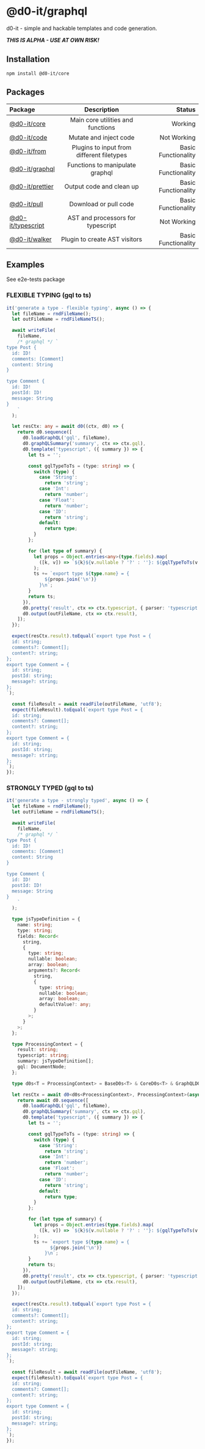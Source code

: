 # @d0-it/graphql

d0-it - simple and hackable templates and code generation.

**_THIS IS ALPHA - USE AT OWN RISK!_**

## Installation

`npm install @d0-it/core`

## Packages

| Package                                            |                Description                |              Status |
| :------------------------------------------------- | :---------------------------------------: | ------------------: |
| [@d0-it/core](packages/core/README.md)             |     Main core utilities and functions     |             Working |
| [@d0-it/code](packages/code/README.md)             |          Mutate and inject code           |         Not Working |
| [@d0-it/from](packages/from/README.md)             | Plugins to input from different filetypes | Basic Functionality |
| [@d0-it/graphql](packages/graphql/README.md)       |      Functions to manipulate graphql      | Basic Functionality |
| [@d0-it/prettier](packages/prettier/README.md)     |         Output code and clean up          | Basic Functionality |
| [@d0-it/pull](packages/pull/README.md)             |           Download or pull code           | Basic Functionality |
| [@d0-it/typescript](packages/typescript/README.md) |     AST and processors for typescript     |         Not Working |
| [@d0-it/walker](packages/walker/README.md)         |       Plugin to create AST visitors       | Basic Functionality |

## Examples

See e2e-tests package

### FLEXIBLE TYPING (gql to ts)

```typescript
it('generate a type - flexible typing', async () => {
  let fileName = rndFileName();
  let outFileName = rndFileNameTS();

  await writeFile(
    fileName,
    /* graphql */ `
type Post {
  id: ID!
  comments: [Comment]
  content: String
}

type Comment {
  id: ID!
  postId: ID!
  message: String
}
    `
  );

  let resCtx: any = await d0((ctx, d0) => {
    return d0.sequence([
      d0.loadGraphQL('gql', fileName),
      d0.graphQLSummary('summary', ctx => ctx.gql),
      d0.template('typescript', ({ summary }) => {
        let ts = '';

        const gqlTypeToTs = (type: string) => {
          switch (type) {
            case 'String':
              return 'string';
            case 'Int':
              return 'number';
            case 'Float':
              return 'number';
            case 'ID':
              return 'string';
            default:
              return type;
          }
        };

        for (let type of summary) {
          let props = Object.entries<any>(type.fields).map(
            ([k, v]) => `${k}${v.nullable ? '?' : ''}: ${gqlTypeToTs(v.type)}${v.array ? '[]' : ''};`
          );
          ts += `export type ${type.name} = {
              ${props.join('\n')}
            }\n`;
        }
        return ts;
      }),
      d0.pretty('result', ctx => ctx.typescript, { parser: 'typescript', filepath: '1.ts' }),
      d0.output(outFileName, ctx => ctx.result),
    ]);
  });

  expect(resCtx.result).toEqual(`export type Post = {
  id: string;
  comments?: Comment[];
  content?: string;
};
export type Comment = {
  id: string;
  postId: string;
  message?: string;
};
`);

  const fileResult = await readFile(outFileName, 'utf8');
  expect(fileResult).toEqual(`export type Post = {
  id: string;
  comments?: Comment[];
  content?: string;
};
export type Comment = {
  id: string;
  postId: string;
  message?: string;
};
`);
});
```

### STRONGLY TYPED (gql to ts)

```typescript
it('generate a type - strongly typed', async () => {
  let fileName = rndFileName();
  let outFileName = rndFileNameTS();

  await writeFile(
    fileName,
    /* graphql */ `
type Post {
  id: ID!
  comments: [Comment]
  content: String
}

type Comment {
  id: ID!
  postId: ID!
  message: String
}
    `
  );

  type jsTypeDefinition = {
    name: string;
    type: string;
    fields: Record<
      string,
      {
        type: string;
        nullable: boolean;
        array: boolean;
        arguments?: Record<
          string,
          {
            type: string;
            nullable: boolean;
            array: boolean;
            defaultValue?: any;
          }
        >;
      }
    >;
  };

  type ProcessingContext = {
    result: string;
    typescript: string;
    summary: jsTypeDefinition[];
    gql: DocumentNode;
  };

  type d0s<T = ProcessingContext> = BaseD0s<T> & CoreD0s<T> & GraphQLD0s<T> & PrettyD0s<T>;

  let resCtx = await d0<d0s<ProcessingContext>, ProcessingContext>(async (ctx, d0) => {
    return await d0.sequence([
      d0.loadGraphQL('gql', fileName),
      d0.graphQLSummary('summary', ctx => ctx.gql),
      d0.template('typescript', ({ summary }) => {
        let ts = '';

        const gqlTypeToTs = (type: string) => {
          switch (type) {
            case 'String':
              return 'string';
            case 'Int':
              return 'number';
            case 'Float':
              return 'number';
            case 'ID':
              return 'string';
            default:
              return type;
          }
        };

        for (let type of summary) {
          let props = Object.entries(type.fields).map(
            ([k, v]) => `${k}${v.nullable ? '?' : ''}: ${gqlTypeToTs(v.type)}${v.array ? '[]' : ''};`
          );
          ts += `export type ${type.name} = {
                ${props.join('\n')}
              }\n`;
        }
        return ts;
      }),
      d0.pretty('result', ctx => ctx.typescript, { parser: 'typescript', filepath: '1.ts' }),
      d0.output(outFileName, ctx => ctx.result),
    ]);
  });

  expect(resCtx.result).toEqual(`export type Post = {
  id: string;
  comments?: Comment[];
  content?: string;
};
export type Comment = {
  id: string;
  postId: string;
  message?: string;
};
`);

  const fileResult = await readFile(outFileName, 'utf8');
  expect(fileResult).toEqual(`export type Post = {
  id: string;
  comments?: Comment[];
  content?: string;
};
export type Comment = {
  id: string;
  postId: string;
  message?: string;
};
`);
});
```
